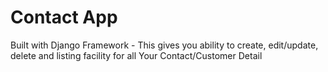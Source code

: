 # Contact App
Built with Django Framework - This gives you ability to create, edit/update, delete and listing facility for all Your Contact/Customer Detail
